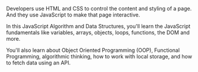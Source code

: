 Developers use HTML and CSS to control the content and styling of a page. And they use JavaScript to make that page interactive.

In this JavaScript Algorithm and Data Structures, you'll learn the JavaScript fundamentals like variables, arrays, objects, loops, functions, the DOM and more.

You'll also learn about Object Oriented Programming (OOP), Functional Programming, algorithmic thinking, how to work with local storage, and how to fetch data using an API.
